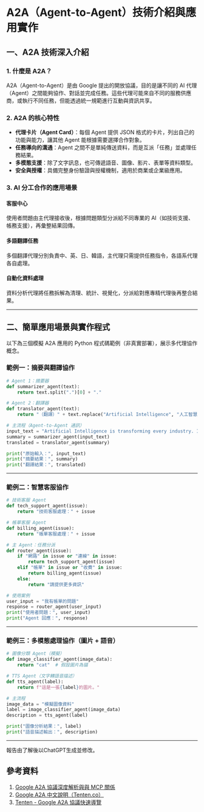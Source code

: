 
# A2A（Agent-to-Agent）技術介紹與應用實作

## 一、A2A 技術深入介紹

### 1. 什麼是 A2A？

A2A（Agent-to-Agent）是由 Google 提出的開放協議，目的是讓不同的 AI 代理（Agent）之間能夠協作、對話並完成任務。這些代理可能來自不同的服務供應商，或執行不同任務，但能透過統一規範進行互動與資訊共享。

### 2. A2A 的核心特性

- **代理卡片（Agent Card）**：每個 Agent 提供 JSON 格式的卡片，列出自己的功能與能力，讓其他 Agent 能根據需要選擇合作對象。
- **任務導向的溝通**：Agent 之間不是單純傳送資料，而是互派「任務」並處理任務結果。
- **多模態支援**：除了文字訊息，也可傳遞語音、圖像、影片、表單等資料類型。
- **安全與授權**：具備完整身份驗證與授權機制，適用於商業或企業級應用。

### 3. AI 分工合作的應用場景

#### 客服中心
使用者問題由主代理接收後，根據問題類型分派給不同專業的 AI（如技術支援、帳務支援），再彙整結果回傳。

#### 多語翻譯任務
多個翻譯代理分別負責中、英、日、韓語，主代理只需提供任務指令，各語系代理各自處理。

#### 自動化資料處理
資料分析代理將任務拆解為清理、統計、視覺化，分派給對應專精代理後再整合結果。

---

## 二、簡單應用場景與實作程式

以下為三個模擬 A2A 應用的 Python 程式碼範例（非真實部署），展示多代理協作概念。

### 範例一：摘要與翻譯協作

```python
# Agent 1：摘要器
def summarizer_agent(text):
    return text.split(".")[0] + "."

# Agent 2：翻譯器
def translator_agent(text):
    return "（翻譯）" + text.replace("Artificial Intelligence", "人工智慧")

# 主流程（Agent-to-Agent 通訊）
input_text = "Artificial Intelligence is transforming every industry. It is the future."
summary = summarizer_agent(input_text)
translated = translator_agent(summary)

print("原始輸入：", input_text)
print("摘要結果：", summary)
print("翻譯結果：", translated)
```

---

### 範例二：智慧客服協作

```python
# 技術客服 Agent
def tech_support_agent(issue):
    return "技術客服處理：" + issue

# 帳單客服 Agent
def billing_agent(issue):
    return "帳單客服處理：" + issue

# 主 Agent：任務分派
def router_agent(issue):
    if "網路" in issue or "連線" in issue:
        return tech_support_agent(issue)
    elif "帳單" in issue or "收費" in issue:
        return billing_agent(issue)
    else:
        return "請提供更多資訊"

# 使用案例
user_input = "我有帳單的問題"
response = router_agent(user_input)
print("使用者問題：", user_input)
print("Agent 回應：", response)
```

---

### 範例三：多模態處理協作（圖片 + 語音）

```python
# 圖像分類 Agent（模擬）
def image_classifier_agent(image_data):
    return "cat"  # 假設圖片為貓

# TTS Agent（文字轉語音描述）
def tts_agent(label):
    return f"這是一張{label}的圖片。"

# 主流程
image_data = "模擬圖像資料"
label = image_classifier_agent(image_data)
description = tts_agent(label)

print("圖像分析結果：", label)
print("語音描述輸出：", description)
```

---

報告由了解後以ChatGPT生成並修改。

## 參考資料

1. [Google A2A 協議深度解析與與 MCP 關係](https://ikala.ai/zh-tw/blog/ikala-ai-insight/an-in-depth-analysis-of-googles-a2a-protocol-and-its-relationship-with-anthropics-mcp-ch/)
2. [Google A2A 中文說明（Tenten.co）](https://tenten.co/learning/google-a2a/)
3. [Tenten - Google A2A 協議快速導覽](https://tenten.co/learning/google-a2a/)
